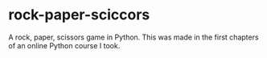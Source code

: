 # rock-paper-sciccors
A rock, paper, scissors game in Python.
This was made in the first chapters of an online Python course I took.
